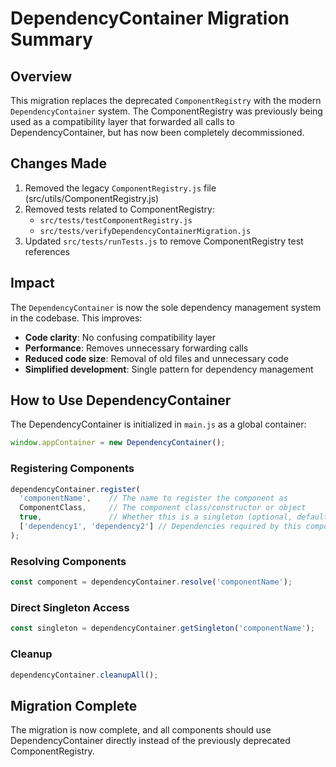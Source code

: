 # DependencyContainer Migration Summary

## Overview

This migration replaces the deprecated `ComponentRegistry` with the modern `DependencyContainer` system. The ComponentRegistry was previously being used as a compatibility layer that forwarded all calls to DependencyContainer, but has now been completely decommissioned.

## Changes Made

1. Removed the legacy `ComponentRegistry.js` file (src/utils/ComponentRegistry.js)
2. Removed tests related to ComponentRegistry:
   - `src/tests/testComponentRegistry.js`
   - `src/tests/verifyDependencyContainerMigration.js`
3. Updated `src/tests/runTests.js` to remove ComponentRegistry test references

## Impact 

The `DependencyContainer` is now the sole dependency management system in the codebase. This improves:

- **Code clarity**: No confusing compatibility layer
- **Performance**: Removes unnecessary forwarding calls
- **Reduced code size**: Removal of old files and unnecessary code
- **Simplified development**: Single pattern for dependency management

## How to Use DependencyContainer

The DependencyContainer is initialized in `main.js` as a global container:

```javascript
window.appContainer = new DependencyContainer();
```

### Registering Components

```javascript
dependencyContainer.register(
  'componentName',    // The name to register the component as
  ComponentClass,     // The component class/constructor or object
  true,               // Whether this is a singleton (optional, default: false)
  ['dependency1', 'dependency2'] // Dependencies required by this component (optional)
);
```

### Resolving Components

```javascript
const component = dependencyContainer.resolve('componentName');
```

### Direct Singleton Access

```javascript
const singleton = dependencyContainer.getSingleton('componentName');
```

### Cleanup

```javascript
dependencyContainer.cleanupAll();
```

## Migration Complete

The migration is now complete, and all components should use DependencyContainer directly instead of the previously deprecated ComponentRegistry. 